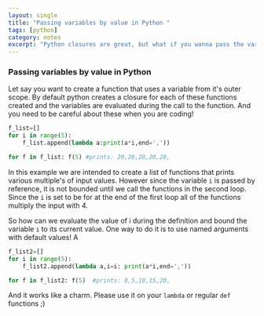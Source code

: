 ```yaml
---
layout: single
title: "Passing variables by value in Python "
tags: [python]
category: notes
excerpt: "Python closures are great, but what if you wanna pass the variable by value"
---
```


### Passing variables by value in Python

Let say you want to create a function that uses a variable from it's outer scope.
By default python creates a closure for each of these functions created and the variables
are evaluated during the call to the function. And you need to be careful about these
when you are coding!

```python
f_list=[]
for i in range(5):
    f_list.append(lambda a:print(a*i,end=','))

for f in f_list: f(5) #prints: 20,20,20,20,20,
```

In this example we are intended to create a list of functions that prints various multiple's
of input values. However since the variable `i` is passed by reference, it is not bounded until
we call the functions in the second loop. Since the `i` is set to be for at the end of the first
loop all of the functions multiply the input with 4.

So how can we evaluate the value of i during the definition and bound the variable `i` to
its current value. One way to do it is to use named arguments with default values! A

```python
f_list2=[]
for i in range(5):
    f_list2.append(lambda a,i=i: print(a*i,end=','))

for f in f_list2: f(5)  #prints: 0,5,10,15,20,

```

And it works like
a charm. Please use it on your `lambda` or regular `def` functions ;)
